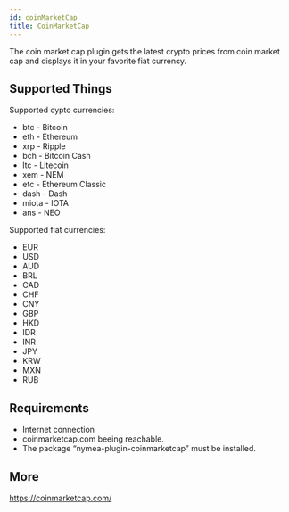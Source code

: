 ```yaml
---
id: coinMarketCap
title: CoinMarketCap
---
```


The coin market cap plugin gets the latest crypto prices from coin market cap and displays it in your favorite fiat currency.

## Supported Things

Supported cypto currencies:

* btc   - Bitcoin
* eth   - Ethereum
* xrp   - Ripple
* bch   - Bitcoin Cash
* ltc   - Litecoin
* xem   - NEM
* etc   - Ethereum Classic
* dash  - Dash
* miota - IOTA
* ans   - NEO

Supported fiat currencies:

* EUR
* USD
* AUD
* BRL
* CAD
* CHF
* CNY
* GBP
* HKD
* IDR
* INR
* JPY
* KRW
* MXN
* RUB

## Requirements

* Internet connection
* coinmarketcap.com beeing reachable.
* The package “nymea-plugin-coinmarketcap” must be installed.

## More

https://coinmarketcap.com/


